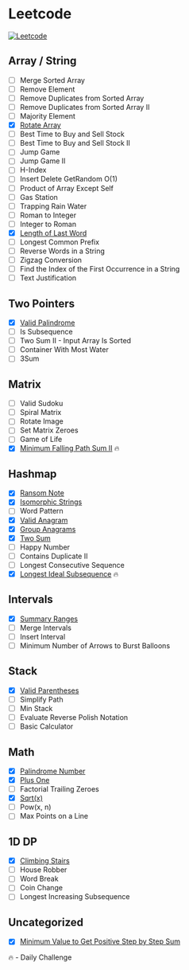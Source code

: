 # Leetcode

[![Leetcode](https://img.shields.io/badge/-LeetCode-FFA116?style=for-the-badge&logo=LeetCode&logoColor=black)](ttps://leetcode.com/Yakovlev-Andrey/)

## Array / String
- [ ] Merge Sorted Array
- [ ] Remove Element
- [ ] Remove Duplicates from Sorted Array
- [ ] Remove Duplicates from Sorted Array II
- [ ] Majority Element
- [X] [Rotate Array](array-string/rotate-array.py)
- [ ] Best Time to Buy and Sell Stock
- [ ] Best Time to Buy and Sell Stock II
- [ ] Jump Game
- [ ] Jump Game II
- [ ] H-Index
- [ ] Insert Delete GetRandom O(1)
- [ ] Product of Array Except Self
- [ ] Gas Station
- [ ] Trapping Rain Water
- [ ] Roman to Integer
- [ ] Integer to Roman
- [X] [Length of Last Word](array-string/length-of-last-word.py)
- [ ] Longest Common Prefix
- [ ] Reverse Words in a String
- [ ] Zigzag Conversion
- [ ] Find the Index of the First Occurrence in a String
- [ ] Text Justification

## Two Pointers
- [X] [Valid Palindrome](two-pointers/valid-palindrome.py)
- [ ] Is Subsequence
- [ ] Two Sum II - Input Array Is Sorted
- [ ] Container With Most Water
- [ ] 3Sum

## Matrix
- [ ] Valid Sudoku
- [ ] Spiral Matrix
- [ ] Rotate Image
- [ ] Set Matrix Zeroes
- [ ] Game of Life
- [x] [Minimum Falling Path Sum II](matrix/minimum-falling-path-sum-2.py) :fire:

## Hashmap
- [X] [Ransom Note](hashmap/ransom-note.py)
- [X] [Isomorphic Strings](hashmap/isomorphic-strings.py) 
- [ ] Word Pattern
- [X] [Valid Anagram](hashmap/valid-anagram.py)
- [X] [Group Anagrams](hashmap/group-anagrams.py)
- [X] [Two Sum](hashmap/two-sum.py)
- [ ] Happy Number
- [ ] Contains Duplicate II
- [ ] Longest Consecutive Sequence
- [X] [Longest Ideal Subsequence](hashmap/longest-ideal-subsequence.py) :fire:

## Intervals
- [X] [Summary Ranges](intervals/summary-ranges.py)
- [ ] Merge Intervals
- [ ] Insert Interval
- [ ] Minimum Number of Arrows to Burst Balloons

## Stack
- [X] [Valid Parentheses](stack/valid-parentheses.py)
- [ ] Simplify Path
- [ ] Min Stack
- [ ] Evaluate Reverse Polish Notation
- [ ] Basic Calculator

## Math
- [X] [Palindrome Number](math/palindrome-number.py)
- [X] [Plus One](math/plus-one.py)
- [ ] Factorial Trailing Zeroes
- [X] [Sqrt(x)](math/sqrt.py)
- [ ] Pow(x, n)
- [ ] Max Points on a Line

## 1D DP
- [X] [Climbing Stairs](1d-dp/climbing-stairs.py)
- [ ] House Robber
- [ ] Word Break
- [ ] Coin Change
- [ ] Longest Increasing Subsequence

## Uncategorized
- [x] [Minimum Value to Get Positive Step by Step Sum](uncategorized/minimum-value-to-get-positive-step-by-step-sum.py)

:fire: - Daily Challenge